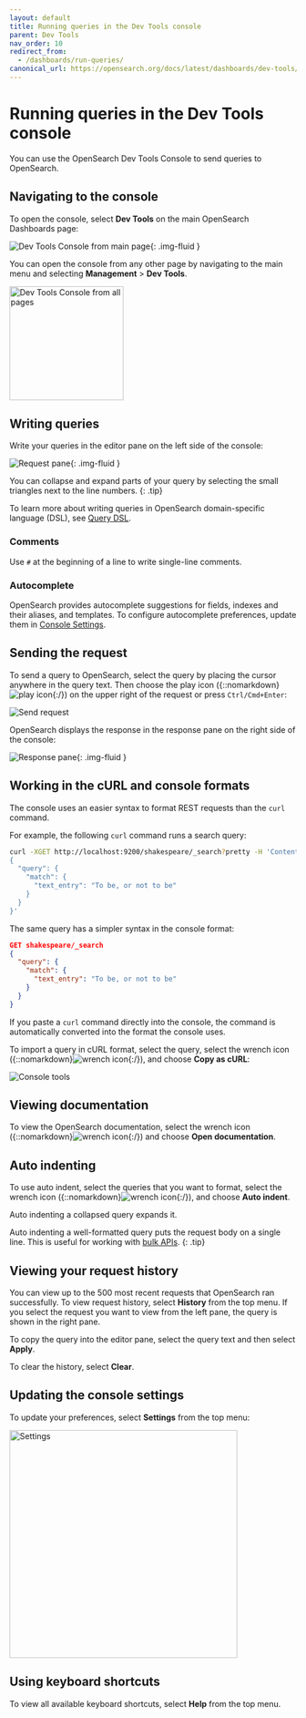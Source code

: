 ```yaml
---
layout: default
title: Running queries in the Dev Tools console
parent: Dev Tools
nav_order: 10
redirect_from:
  - /dashboards/run-queries/
canonical_url: https://opensearch.org/docs/latest/dashboards/dev-tools/run-queries/
---
```


# Running queries in the Dev Tools console

You can use the OpenSearch Dev Tools Console to send queries to OpenSearch. 

## Navigating to the console

To open the console, select **Dev Tools** on the main OpenSearch Dashboards page:

<img src="{{site.url}}{{site.baseurl}}/images/dev-tools/dev-tools-main.png" alt="Dev Tools Console from main page">{: .img-fluid }

You can open the console from any other page by navigating to the main menu and selecting **Management** > **Dev Tools**.

<img src="{{site.url}}{{site.baseurl}}/images/dev-tools/dev-tools-left.png" width=200 alt="Dev Tools Console from all pages">

## Writing queries 

Write your queries in the editor pane on the left side of the console:

<img src="{{site.url}}{{site.baseurl}}/images/dev-tools/dev-tools-request.png" alt="Request pane">{: .img-fluid }

You can collapse and expand parts of your query by selecting the small triangles next to the line numbers.
{: .tip}

To learn more about writing queries in OpenSearch domain-specific language (DSL), see [Query DSL]({{site.url}}{{site.baseurl}}/opensearch/query-dsl).

### Comments

Use `#` at the beginning of a line to write single-line comments.

### Autocomplete

OpenSearch provides autocomplete suggestions for fields, indexes and their aliases, and templates. To configure autocomplete preferences, update them in [Console Settings](#updating-the-console-settings).

## Sending the request 

To send a query to OpenSearch, select the query by placing the cursor anywhere in the query text. Then choose the play icon ({::nomarkdown}<img src="{{site.url}}{{site.baseurl}}/images/dev-tools/play-icon.png" class="inline-icon" alt="play icon"/>{:/}) on the upper right of the request or press `Ctrl/Cmd+Enter`:

<img src="{{site.url}}{{site.baseurl}}/images/dev-tools/dev-tools-send.png" alt="Send request">

OpenSearch displays the response in the response pane on the right side of the console:

<img src="{{site.url}}{{site.baseurl}}/images/dev-tools/dev-tools-response.png" alt="Response pane">{: .img-fluid }

## Working in the cURL and console formats

The console uses an easier syntax to format REST requests than the `curl` command. 

For example, the following `curl` command runs a search query:

```bash
curl -XGET http://localhost:9200/shakespeare/_search?pretty -H 'Content-Type: application/json' -d'
{
  "query": {
    "match": {
      "text_entry": "To be, or not to be"
    }
  }
}'
```

The same query has a simpler syntax in the console format:

```json
GET shakespeare/_search
{
  "query": {
    "match": {
      "text_entry": "To be, or not to be"
    }
  }
}
```

If you paste a `curl` command directly into the console, the command is automatically converted into the format the console uses. 

To import a query in cURL format, select the query, select the wrench icon ({::nomarkdown}<img src="{{site.url}}{{site.baseurl}}/images/dev-tools/wrench-icon.png" class="inline-icon" alt="wrench icon"/>{:/}), and choose **Copy as cURL**:

<img src="{{site.url}}{{site.baseurl}}/images/dev-tools/dev-tools-tools.png" alt="Console tools">

## Viewing documentation

To view the OpenSearch documentation, select the wrench icon ({::nomarkdown}<img src="{{site.url}}{{site.baseurl}}/images/dev-tools/wrench-icon.png" class="inline-icon" alt="wrench icon"/>{:/}) and choose **Open documentation**.

## Auto indenting

To use auto indent, select the queries that you want to format, select the wrench icon ({::nomarkdown}<img src="{{site.url}}{{site.baseurl}}/images/dev-tools/wrench-icon.png" class="inline-icon" alt="wrench icon"/>{:/}), and choose **Auto indent**.

Auto indenting a collapsed query expands it.

Auto indenting a well-formatted query puts the request body on a single line. This is useful for working with [bulk APIs]({{site.url}}{{site.baseurl}}/api-reference/document-apis/bulk/).
{: .tip}

## Viewing your request history

You can view up to the 500 most recent requests that OpenSearch ran successfully. To view request history, select **History** from the top menu. If you select the request you want to view from the left pane, the query is shown in the right pane. 

To copy the query into the editor pane, select the query text and then select **Apply**. 

To clear the history, select **Clear**.

## Updating the console settings

To update your preferences, select **Settings** from the top menu:

<img src="{{site.url}}{{site.baseurl}}/images/dev-tools/dev-tools-settings.png" width=400 alt="Settings">

## Using keyboard shortcuts

To view all available keyboard shortcuts, select **Help** from the top menu.
